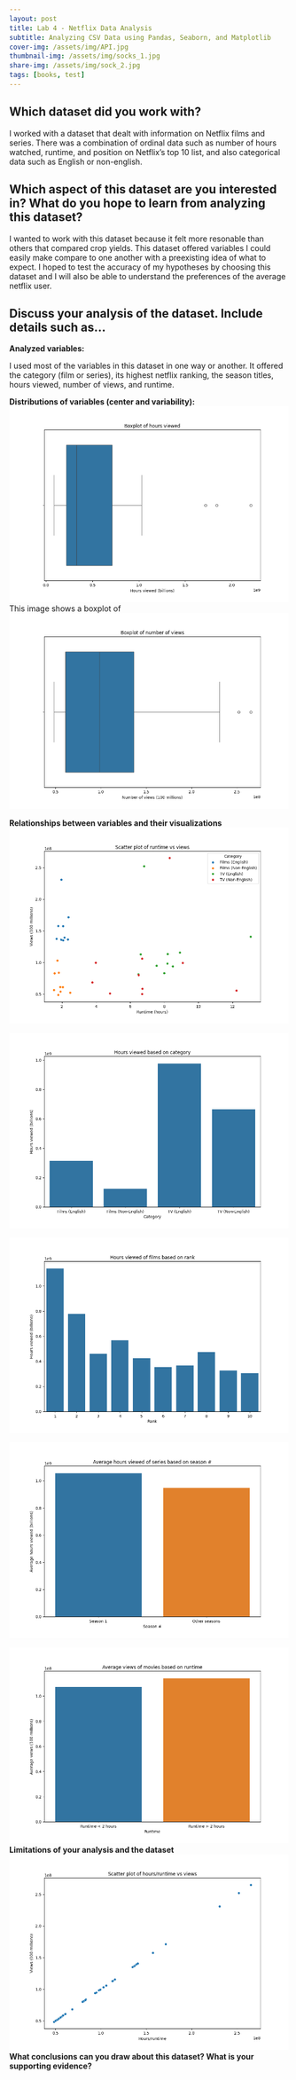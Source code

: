 ```yaml
---
layout: post
title: Lab 4 - Netflix Data Analysis
subtitle: Analyzing CSV Data using Pandas, Seaborn, and Matplotlib
cover-img: /assets/img/API.jpg
thumbnail-img: /assets/img/socks_1.jpg
share-img: /assets/img/sock_2.jpg
tags: [books, test]
---
```


## Which dataset did you work with?

I worked with a dataset that dealt with information on Netflix films and series. There was a combination of ordinal data such as number of hours watched, runtime, and position on Netflix’s top 10 list, and also categorical data such as English or non-english. 

## Which aspect of this dataset are you interested in? What do you hope to learn from analyzing this dataset?

I wanted to work with this dataset because it felt more resonable than others that compared crop yields. This dataset offered variables I could easily make compare to one another with a preexisting idea of what to expect. I hoped to test the accuracy of my hypotheses by choosing this dataset and I will also be able to understand the preferences of the average netflix user.

## Discuss your analysis of the dataset. Include details such as...
**Analyzed variables:**

I used most of the variables in this dataset in one way or another. It offered the category (film or series), its highest netflix ranking, the season titles, hours viewed, number of views, and runtime.

**Distributions of variables (center and variability):**
![Compare](/assets/img/netflix_distribution_3.png)
This image shows a boxplot of 
![Compare](/assets/img/netflix_distribution_2.png)

**Relationships between variables and their visualizations**
![Compare](/assets/img/netflix_compare_1.png)

![Compare](/assets/img/netflix_compare_2.png)

![Compare](/assets/img/netflix_compare_3.png)

![Compare](/assets/img/netflix_compare_4.png)

![Compare](/assets/img/netflix_compare_5.png)
**Limitations of your analysis and the dataset**
![Compare](/assets/img/netflix_limitation.png)
**What conclusions can you draw about this dataset? What is your supporting evidence?**
